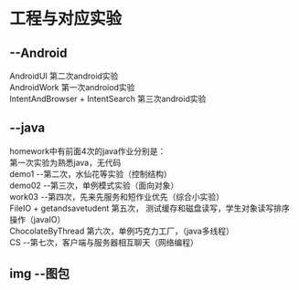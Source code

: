工程与对应实验
======================
--Android
----------------------------------
AndroidUI 第二次android实验<br>
AndroidWork 第一次androiod实验<br>
IntentAndBrowser + IntentSearch 第三次android实验<br>

--java
----------------------------------
homework中有前面4次的java作业分别是：<br>
第一次实验为熟悉java，无代码<br>
demo1 --第二次，水仙花等实验（控制结构）<br>
demo02 --第三次，单例模式实验（面向对象）<br>
work03 --第四次，先来先服务和短作业优先（综合小实验）<br>
FileIO + getandsavetudent 第五次， 测试缓存和磁盘读写，学生对象读写排序操作（javaIO）<br>
ChocolateByThread 第六次，单例巧克力工厂，（java多线程）<br>
CS --第七次，客户端与服务器相互聊天（网络编程）<br>

img --图包
---------------------------------
